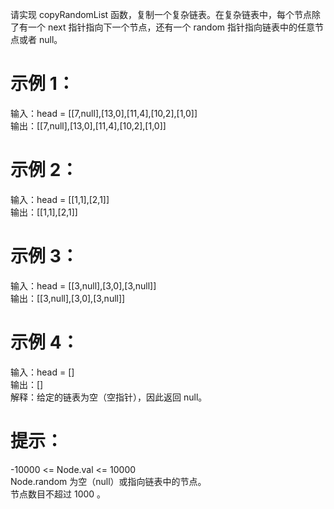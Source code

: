 请实现 copyRandomList 函数，复制一个复杂链表。在复杂链表中，每个节点除了有一个 next 指针指向下一个节点，还有一个 random 指针指向链表中的任意节点或者 null。
# 示例 1：

输入：head = [[7,null],[13,0],[11,4],[10,2],[1,0]]  
输出：[[7,null],[13,0],[11,4],[10,2],[1,0]]

# 示例 2：

输入：head = [[1,1],[2,1]]   
输出：[[1,1],[2,1]]

# 示例 3：
输入：head = [[3,null],[3,0],[3,null]]  
输出：[[3,null],[3,0],[3,null]]

# 示例 4：
输入：head = []  
输出：[]  
解释：给定的链表为空（空指针），因此返回 null。

# 提示：

-10000 <= Node.val <= 10000   
Node.random 为空（null）或指向链表中的节点。  
节点数目不超过 1000 。  